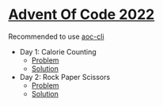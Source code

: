 # [Advent Of Code 2022](https://adventofcode.com/2022/)

Recommended to use [aoc-cli](https://github.com/scarvalhojr/aoc-cli)

- Day 1: Calorie Counting
  - [Problem](https://adventofcode.com/2022/day/1)
  - [Solution](src/Day01.kt)
- Day 2: Rock Paper Scissors
  - [Problem](https://adventofcode.com/2022/day/2)
  - [Solution](src/Day02.kt)

